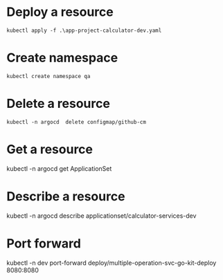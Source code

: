 # Deploy a resource 
```kubectl apply -f .\app-project-calculator-dev.yaml```

# Create namespace
```kubectl create namespace qa```

# Delete a resource
```kubectl -n argocd  delete configmap/github-cm```

# Get a resource
kubectl -n argocd get ApplicationSet

# Describe a resource
kubectl -n argocd describe applicationset/calculator-services-dev

# Port forward
kubectl -n dev port-forward deploy/multiple-operation-svc-go-kit-deploy 8080:8080